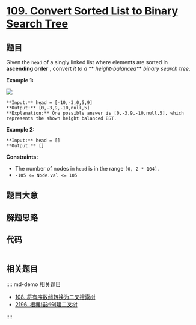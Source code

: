 # [109. Convert Sorted List to Binary Search Tree](https://leetcode.com/problems/convert-sorted-list-to-binary-search-tree)

## 题目

Given the `head` of a singly linked list where elements are sorted in
**ascending order** , convert _it to a_ ** _height-balanced_** _binary search
tree_.



**Example 1:**

![](https://assets.leetcode.com/uploads/2020/08/17/linked.jpg)

    
    
    **Input:** head = [-10,-3,0,5,9]
    **Output:** [0,-3,9,-10,null,5]
    **Explanation:** One possible answer is [0,-3,9,-10,null,5], which represents the shown height balanced BST.
    

**Example 2:**

    
    
    **Input:** head = []
    **Output:** []
    



**Constraints:**

  * The number of nodes in `head` is in the range `[0, 2 * 104]`.
  * `-105 <= Node.val <= 105`


## 题目大意

## 解题思路

## 代码

```javascript

```

## 相关题目

:::: md-demo 相关题目
- [108. 将有序数组转换为二叉搜索树](https://leetcode.com/problems/convert-sorted-array-to-binary-search-tree)
- [2196. 根据描述创建二叉树](https://leetcode.com/problems/create-binary-tree-from-descriptions)

::::
